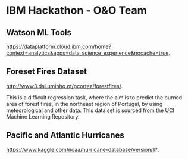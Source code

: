 # IBM Hackathon - O&O Team

## Watson ML Tools
https://dataplatform.cloud.ibm.com/home?context=analytics&apps=data_science_experience&nocache=true.

## Foreset Fires Dataset
http://www3.dsi.uminho.pt/pcortez/forestfires/.

This is a difficult regression task, where the aim is to predict the burned area of forest fires, in the northeast region of Portugal, by using meteorological and other data. This data set is sourced from the UCI Machine Learning Repository.

## Pacific and Atlantic Hurricanes
https://www.kaggle.com/noaa/hurricane-database/version/1?.


